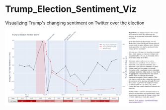 # Trump_Election_Sentiment_Viz
Visualizing Trump's changing sentiment on Twitter over the election

![Preview](Dash_sentiment_screenshot2.png?raw=true "Preview")
